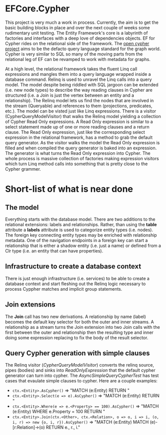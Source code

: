 # EFCore.Cypher
This project is very much a work in process.  Currently, the aim is to get the basic building blocks in place and over the next couple of weeks some rudimentary unit testing.  The Entity Framework's core is a labyrinth of factories and interfaces with a deep love of dependencies objects.  EF for Cypher rides on the relational side of the framework.  The [open cypher project](http://www.opencypher.org/) aims to be the defacto query language standard for the graph world.  Cypher is very similar to SQL so many of the moving parts from the relational leg of EF can be revamped to work with metadata for graphs.

At a high level, the relational framework takes the fluent Linq call expressions and mangles them into a query language wrapped inside a database command.  Relinq is used to unravel the Linq calls into a query model.  The model despite being riddled with SQL jargoon can be extended (i.e. new node types) to describe the way reading clauses in Cypher are structured (i.e. a Join is just the vertex between an entity and a relationship).  The Relinq model lets us find the nodes that are involved in the stream (Queryable) and references to them (projections, predicates, etc.).  The model can be visted just like Linq expressions.  There is a visitor (CypherQueryModelVisitor) that walks the Relinq model yielding a collection of Cypher Read Only expressions.  A Read Only expression is similar to a select statement made up of one or more reading clauses and a return clause.  The Read Only expression, just like the corresponding select expression in the relational framework, has a method to grab the default query generator.  As the visitor walks the model the Read Only expression is filled and when compiled the query generator is baked into an expression.  The generator is what turns the Read Only expression into Cypher.  The whole process is massive collection of factories making expression visitors which turn Linq method calls into something that is pretty close to the Cypher grammer.

# Short-list of what is near done

## The model
Everything starts with the database model.  There are two additions to the relational extensions: labels and relationships.  Rather, than using the **table** attribute a **labels** attribute is used to categorize entity types (i.e. nodes).  The foreign key connecting entity types may be enriched with relationship metadata.  One of the navigation endpoints in a foreign key can start a relationship that is either a shadow entity (i.e. just a name) or defined from a Clr type (i.e. an entity that can have properties).

## Infrastructure to create a database context
There is just enough infrastructure (i.e. services) to be able to create a database context and start fleshing out the Relinq logic necessary to process Cyppher matches and implicit group statements.

## Join extensions
The **Join** call has two new derivations.  A relationship by name (label) becomes the default key selector for both the outer and inner streams.  A relationship as a stream turns the Join extension into two Join calls with the first between the outer and relationship then the resulting type and inner doing some expression replacing to fix the body of the result selector.

## Query Cypher generation with simple clauses
The Relinq visitor (_CypherQueryModelVisitor_) converts the relinq source, pipes (bodies) and sinks into _ReadOnlyExpression_ that the default cypher generator can turn into cypher.  The _AsyncSimpleQueryCypherTest_ has test cases that evaulate simple clauses to cypher.  Here are a couple examples:

 * ```ctx.<Entity>.AsCypher()``` => 
      "MATCH (e:Entity) RETURN <properties>"
 * ```ctx.<Entity>.Select(e => e).AsCypher()``` => 
      "MATCH (e:Entity) RETURN <properties>"
 * ```ctx.<Entity>.Where(e => e.<Property> == 100).AsCypher()``` => 
      "MATCH (e:Entity) WHERE e.Property = 100 RETURN <properties>"
 * ```ctx.<Entity>.Join(ctx.<Other>, ctx.<Relation>, o => o, i => i, (o, i, r) => new {o, i, r}).AsCypher()``` => 
      "MATCH (e:Entity) 
       MATCH (e)-[r:Relation]->(o)
       RETURN e.<props>, r.<props>, i.<props>"

